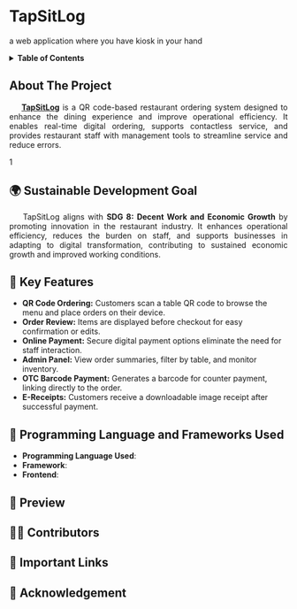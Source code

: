 # TapSitLog
a web application where you have kiosk in your hand

<details>
  <summary><strong>Table of Contents</strong></summary>
  <ol>
    <li>
      <a href="#about-the-project">About The Project</a>
      <ul>
        <li><a href="#sdg">Sustainable Developement Goal</a></li>
      </ul>
    </li>
    <li><a href="#features">Key Features</a></li>
    <li><a href="#framework">Programming Language and Frameworks Used</a></li>
    <li><a href="#preview">Preview</a></li>
    <li><a href="#contributing">Contributors</a></li>
    <li><a href="#links">Important Links</a></li>
    <li><a href="#acknowledgments">Acknowledegments</a></li>
  </ol>
</details>

<h2 id="about-the-project"> About The Project </h2>
<p align="justify">
  &nbsp;&nbsp;&nbsp;&nbsp;<a href="#top"><strong>TapSitLog</strong></a> is a QR code-based restaurant ordering system designed to enhance the dining experience and improve operational efficiency. 
It enables real-time digital ordering, supports contactless service, and provides restaurant staff with management tools to streamline service and reduce errors.
</p>1

<!-- SUSTAINABLE DEVELOPMENT GOAL -->
<h2 id="sdg">🌍 Sustainable Development Goal </h2>
<p align="justify">
  &nbsp;&nbsp;&nbsp;&nbsp;TapSitLog aligns with <strong>SDG 8: Decent Work and Economic Growth</strong> by promoting innovation in the restaurant industry. 
It enhances operational efficiency, reduces the burden on staff, and supports businesses in adapting to digital transformation, 
contributing to sustained economic growth and improved working conditions.
</p>
<!-- KEY FEATURES -->
<h2 id="features">🔑 Key Features </h2>
<ul>
  <li><strong>QR Code Ordering:</strong> Customers scan a table QR code to browse the menu and place orders on their device.</li>
  <li><strong>Order Review:</strong> Items are displayed before checkout for easy confirmation or edits.</li>
  <li><strong>Online Payment:</strong> Secure digital payment options eliminate the need for staff interaction.</li>
  <li><strong>Admin Panel:</strong> View order summaries, filter by table, and monitor inventory.</li>
  <li><strong>OTC Barcode Payment:</strong> Generates a barcode for counter payment, linking directly to the order.</li>
  <li><strong>E-Receipts:</strong> Customers receive a downloadable image receipt after successful payment.</li>
</ul>

<!-- Programming Language and Frameworks Used -->
## 🤖 Programming Language and Frameworks Used
- **Programming Language Used**:
- **Framework**:
- **Frontend**: 

<!-- PREVIEW -->
<h2 id="preview">🫣 Preview </h2>

<!-- CONTRIBUTORS --> 
<h2 id="contributing">👩‍💻 Contributors</h2> 

<!-- IMPORTANT LINKS -->
<h2 id="links">🔗 Important Links </h2>

<!-- ACKNOLEDGEMENT -->
<h2 id="acknowledgments">🙏 Acknowledgement </h2>
